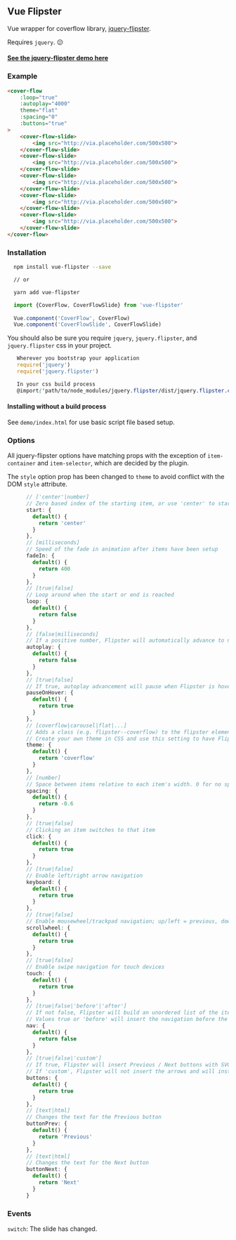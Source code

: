 Vue Flipster
------------

Vue wrapper for coverflow library, [jquery-flipster](https://github.com/drien/jquery-flipster).

Requires `jquery`.  😕

#### [See the jquery-flipster demo here](http://brokensquare.com/Code/jquery-flipster/demo/)

### Example

```HTML
<cover-flow 
    :loop="true" 
    :autoplay="4000" 
    theme="flat" 
    :spacing="0" 
    :buttons="true"
>
    <cover-flow-slide>
        <img src="http://via.placeholder.com/500x500">
    </cover-flow-slide>
    <cover-flow-slide>
        <img src="http://via.placeholder.com/500x500">
    </cover-flow-slide>
    <cover-flow-slide>
        <img src="http://via.placeholder.com/500x500">
    </cover-flow-slide>
    <cover-flow-slide>
        <img src="http://via.placeholder.com/500x500">
    </cover-flow-slide>
    <cover-flow-slide>
        <img src="http://via.placeholder.com/500x500">
    </cover-flow-slide>
</cover-flow>
```
### Installation

```bash
  npm install vue-flipster --save 

  // or

  yarn add vue-flipster
```

```js
  import {CoverFlow, CoverFlowSlide} from 'vue-flipster'
  
  Vue.component('CoverFlow', CoverFlow)
  Vue.component('CoverFlowSlide', CoverFlowSlide)
```

You should also be sure you require `jquery`, `jquery.flipster`, and `jquery.flipster` css in your project.

```js
   Wherever you bootstrap your application
   require('jquery')
   require('jquery.flipster')
```

```scss
   In your css build process
   @import('path/to/node_modules/jquery.flipster/dist/jquery.flipster.css');
```

#### Installing without a build process

See `demo/index.html` for use basic script file based setup.



### Options

All jquery-flipster options have matching props with the exception of `item-container` and `item-selector`, which are decided by the plugin.

The `style` option prop has been changed to `theme` to avoid conflict with the DOM `style` attribute.

```js
      // ['center'|number]
      // Zero based index of the starting item, or use 'center' to start in the middle
      start: {
        default() {
          return 'center'
        }
      },
      // [milliseconds]
      // Speed of the fade in animation after items have been setup
      fadeIn: {
        default() {
          return 400
        }
      },
      // [true|false]
      // Loop around when the start or end is reached
      loop: {
        default() {
          return false
        }
      },
      // [false|milliseconds]
      // If a positive number, Flipster will automatically advance to next item after that number of milliseconds
      autoplay: {
        default() {
          return false
        }
      },
      // [true|false]
      // If true, autoplay advancement will pause when Flipster is hovered
      pauseOnHover: {
        default() {
          return true
        }
      },
      // [coverflow|carousel|flat|...]
      // Adds a class (e.g. flipster--coverflow) to the flipster element to switch between display styles
      // Create your own theme in CSS and use this setting to have Flipster add the custom class
      theme: {
        default() {
          return 'coverflow'
        }
      },
      // [number]
      // Space between items relative to each item's width. 0 for no spacing, negative values to overlap
      spacing: {
        default() {
          return -0.6
        }
      },
      // [true|false]
      // Clicking an item switches to that item
      click: {
        default() {
          return true
        }
      },
      // [true|false]
      // Enable left/right arrow navigation
      keyboard: {
        default() {
          return true
        }
      },
      // [true|false]
      // Enable mousewheel/trackpad navigation; up/left = previous, down/right = next 
      scrollwheel: {
        default() {
          return true
        }
      },
      // [true|false]
      // Enable swipe navigation for touch devices
      touch: {
        default() {
          return true
        }
      },
      // [true|false|'before'|'after']
      // If not false, Flipster will build an unordered list of the items
      // Values true or 'before' will insert the navigation before the items, 'after' will append the navigation after the items
      nav: {
        default() {
          return false
        }
      },
      // [true|false|'custom']
      // If true, Flipster will insert Previous / Next buttons with SVG arrows
      // If 'custom', Flipster will not insert the arrows and will instead use the values of `buttonPrev` and `buttonNext`
      buttons: {
        default() {
          return true
        }
      },
      // [text|html]
      // Changes the text for the Previous button
      buttonPrev: {
        default() {
          return 'Previous'
        }
      },
      // [text|html]
      // Changes the text for the Next button
      buttonNext: {
        default() {
          return 'Next'
        }
      }
```

### Events
`switch`: The slide has changed.

